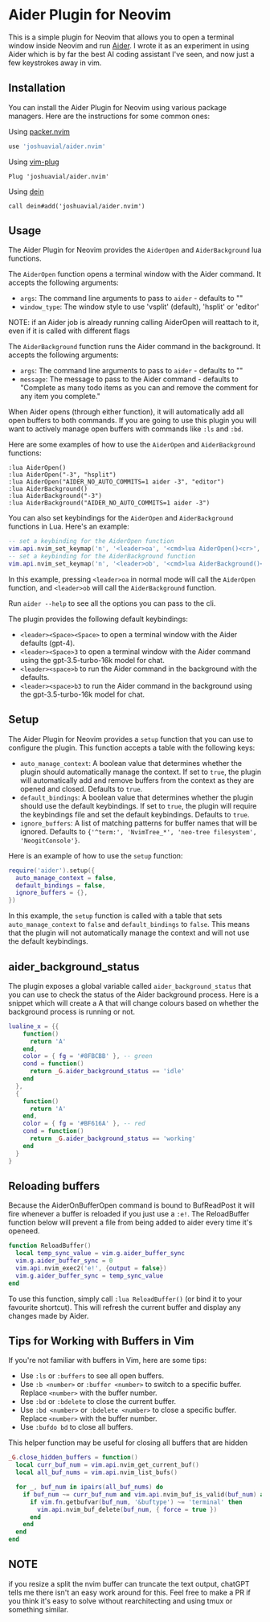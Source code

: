 # Aider Plugin for Neovim

This is a simple plugin for Neovim that allows you to open a terminal window inside Neovim and run [Aider](https://github.com/paul-gauthier/aider). I wrote it as an experiment in using Aider which is by far the best AI coding assistant I've seen, and now just a few keystrokes away in vim.

## Installation

You can install the Aider Plugin for Neovim using various package managers. Here are the instructions for some common ones:

Using [packer.nvim](https://github.com/wbthomason/packer.nvim)

```lua
use 'joshuavial/aider.nvim'
```

Using [vim-plug](https://github.com/junegunn/vim-plug)

```vim
Plug 'joshuavial/aider.nvim'
```

Using [dein](https://github.com/Shougo/dein.vim)

```vim
call dein#add('joshuavial/aider.nvim')
```

## Usage

The Aider Plugin for Neovim provides the `AiderOpen` and `AiderBackground` lua functions. 

The `AiderOpen` function opens a terminal window with the Aider command. It accepts the following arguments:
- `args`: The command line arguments to pass to `aider` - defaults to ""
- `window_type`: The window style to use 'vsplit' (default), 'hsplit' or 'editor'

NOTE: if an Aider job is already running calling AiderOpen will reattach to it, even if it is called with different flags

The `AiderBackground` function runs the Aider command in the background. It accepts the following arguments:
- `args`: The command line arguments to pass to `aider` - defaults to ""
- `message`: The message to pass to the Aider command - defaults to "Complete as many todo items as you can and remove the comment for any item you complete."

When Aider opens (through either function), it will automatically add all open buffers to both commands. If you are going to use this plugin you will want to actively manage open buffers with commands like `:ls` and `:bd`.

Here are some examples of how to use the `AiderOpen` and `AiderBackground` functions:

```vim
:lua AiderOpen() 
:lua AiderOpen("-3", "hsplit") 
:lua AiderOpen("AIDER_NO_AUTO_COMMITS=1 aider -3", "editor")
:lua AiderBackground()
:lua AiderBackground("-3")
:lua AiderBackground("AIDER_NO_AUTO_COMMITS=1 aider -3")
```

You can also set keybindings for the `AiderOpen` and `AiderBackground` functions in Lua. Here's an example:

```lua
-- set a keybinding for the AiderOpen function
vim.api.nvim_set_keymap('n', '<leader>oa', '<cmd>lua AiderOpen()<cr>', {noremap = true, silent = true})
-- set a keybinding for the AiderBackground function
vim.api.nvim_set_keymap('n', '<leader>ob', '<cmd>lua AiderBackground()<cr>', {noremap = true, silent = true})
```

In this example, pressing `<leader>oa` in normal mode will call the `AiderOpen` function, and `<leader>ob` will call the `AiderBackground` function.

Run `aider --help` to see all the options you can pass to the cli.

The plugin provides the following default keybindings:

- `<leader><Space><Space>` to open a terminal window with the Aider defaults (gpt-4).
- `<leader><Space>3` to open a terminal window with the Aider command using the gpt-3.5-turbo-16k model for chat.
- `<leader><space>b` to run the Aider command in the background with the defaults.
- `<leader><space>b3` to run the Aider command in the background using the gpt-3.5-turbo-16k model for chat.

## Setup

The Aider Plugin for Neovim provides a `setup` function that you can use to configure the plugin. This function accepts a table with the following keys:

- `auto_manage_context`: A boolean value that determines whether the plugin should automatically manage the context. If set to `true`, the plugin will automatically add and remove buffers from the context as they are opened and closed. Defaults to `true`.
- `default_bindings`: A boolean value that determines whether the plugin should use the default keybindings. If set to `true`, the plugin will require the keybindings file and set the default keybindings. Defaults to `true`.
- `ignore_buffers`: A list of matching patterns for buffer names that will be ignored. Defaults to `{'^term:', 'NvimTree_*', 'neo-tree filesystem', 'NeogitConsole'}`.

Here is an example of how to use the `setup` function:

```lua
require('aider').setup({
  auto_manage_context = false,
  default_bindings = false,
  ignore_buffers = {},
})
```

In this example, the `setup` function is called with a table that sets `auto_manage_context` to `false` and `default_bindings` to `false`. This means that the plugin will not automatically manage the context and will not use the default keybindings.

## aider_background_status

The plugin exposes a global variable called `aider_background_status` that you can use to check the status of the Aider background process. Here is a snippet which will create a A that will change colours based on whether the background process is running or not.

```lua
lualine_x = {{
    function() 
      return 'A'
    end,
    color = { fg = '#8FBCBB' }, -- green
    cond = function() 
      return _G.aider_background_status == 'idle'
    end
  },
  {
    function() 
      return 'A'
    end,
    color = { fg = '#BF616A' }, -- red
    cond = function() 
      return _G.aider_background_status == 'working'
    end
  }
}
```

## Reloading buffers

Because the AiderOnBufferOpen command is bound to BufReadPost it will fire whenever a buffer is reloaded if you just use a `:e!`. The ReloadBuffer function below will prevent a file from being added to aider every time it's openeed.

```lua
function ReloadBuffer()
  local temp_sync_value = vim.g.aider_buffer_sync                            
  vim.g.aider_buffer_sync = 0                                                
  vim.api.nvim_exec2('e!', {output = false})
  vim.g.aider_buffer_sync = temp_sync_value
end
```

To use this function, simply call `:lua ReloadBuffer()` (or bind it to your favourite shortcut). This will refresh the current buffer and display any changes made by Aider.

## Tips for Working with Buffers in Vim

If you're not familiar with buffers in Vim, here are some tips:

- Use `:ls` or `:buffers` to see all open buffers.
- Use `:b <number>` or `:buffer <number>` to switch to a specific buffer. Replace `<number>` with the buffer number.
- Use `:bd` or `:bdelete` to close the current buffer.
- Use `:bd <number>` or `:bdelete <number>` to close a specific buffer. Replace `<number>` with the buffer number.
- Use `:bufdo bd` to close all buffers.

This helper function may be useful for closing all buffers that are hidden

```lua
_G.close_hidden_buffers = function()
  local curr_buf_num = vim.api.nvim_get_current_buf()
  local all_buf_nums = vim.api.nvim_list_bufs()

  for _, buf_num in ipairs(all_buf_nums) do
    if buf_num ~= curr_buf_num and vim.api.nvim_buf_is_valid(buf_num) and vim.api.nvim_buf_is_loaded(buf_num) and vim.fn.bufwinnr(buf_num) == -1 then
      if vim.fn.getbufvar(buf_num, '&buftype') ~= 'terminal' then
        vim.api.nvim_buf_delete(buf_num, { force = true })
      end
    end
  end
end
```

## NOTE

if you resize a split the nvim buffer can truncate the text output, chatGPT tells me there isn't an easy work around for this. Feel free to make a PR if you think it's easy to solve without rearchitecting and using tmux or something similar.

